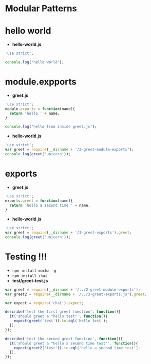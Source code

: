 Modular Patterns
================

# hello world
* **hello-world.js**
``` javascript
'use strict';

console.log('hello world');
```

# module.expports
* **greet.js**
``` javascript
'use strict';
module.exports = function(name){
  return 'hello ' + name;
}

console.log('hello from inside greet.js');
```
* **hello-world.js**
``` javascript
'use strict';
var greet = require(__dirname + '/2-greet-module-exports');
console.log(greet('unicorn'));
```

# exports
* **greet.js**
``` javascript
'use strict';
exports.greet = function(name){
  return 'hello a second time ' + name;
}
```
* **hello-world.js**
``` javascript
'use strict';
var greet = require(__dirname + '/3-greet-exports').greet;
console.log(greet('unicorn'));
```

# Testing !!!
* `npm install mocha -g`
* `npm install chai`
* **test/greet-test.js**
``` javascript
var greet = require(__dirname + '/../2-greet-module-exports');
var greet2 = require(__dirname + '/../3-greet-exports.js').greet;

var expect = require('chai').expect;

describe('test the first greet function', function(){
  it('should greet a "hello test"', function(){
    expect(greet('test')).to.eql('hello test');
  });
});

describe('test the second greet function', function(){
  it('should greet a "hello a second time test"', function(){
    expect(greet2('test')).to.eql('hello a second time test');
  });
});
```
